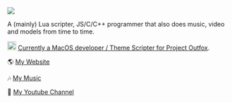 

<img src="https://josevarela.net/img/1500x500.png"/>

A (mainly) Lua scripter, JS/C/C++ programmer that also does music, video and models from time to time.

<img src="https://josevarela.net/SMArchive/VersionIcon/OUTFOXA4.png" width="20"/> [Currently a MacOS developer / Theme Scripter for Project Outfox](https://projectoutfox.com).

🌎 [My Website](https://josevarela.net)

🎶 [My Music](https://zenth.bandcamp.com/)

📼 [My Youtube Channel](https://youtube.com/JoseVarela)
